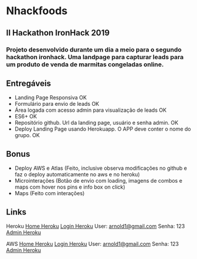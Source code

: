 # Nhackfoods
## II Hackathon IronHack 2019

### Projeto desenvolvido durante um dia a meio para o segundo hackathon ironhack. Uma landpage para capturar leads para um produto de venda de marmitas congeladas online.


## Entregáveis
- Landing Page Responsiva OK
- Formulário para envio de leads OK
- Área logada com acesso admin para visualização de leads OK
- ES6+ OK
- Repositório github. Url da landing page, usuário e senha admin. OK
- Deploy Landing Page usando Herokuapp. O APP deve conter o nome do grupo. OK

## Bonus
- Deploy AWS e Atlas (Feito, inclusive observa modificações no github e faz o deploy automaticamente no aws e no heroku)
- Microinterações (Botão de envio com loading, imagens de combos e maps com hover nos pins e info box on click)
- Maps (Feito com interações)

## Links

Heroku
[Home Heroku](https://nhackfoods.herokuapp.com/)
[Login Heroku](https://nhackfoods.herokuapp.com/login) User: arnold1@gmail.com Senha: 123
[Admin Heroku](https://nhackfoods.herokuapp.com/admin)

AWS
[Home Heroku](http://ironthong2-env.kncdijsxaj.us-east-2.elasticbeanstalk.com/)
[Login Heroku](http://ironthong2-env.kncdijsxaj.us-east-2.elasticbeanstalk.com/login) User: arnold1@gmail.com Senha: 123
[Admin Heroku](http://ironthong2-env.kncdijsxaj.us-east-2.elasticbeanstalk.com/admin)

